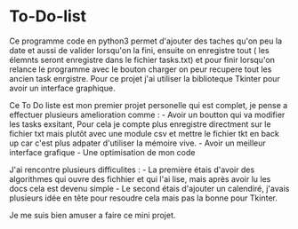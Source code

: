 # To-Do-list
Ce programme code en python3 permet d'ajouter des taches qu'on peu la date et aussi de valider lorsqu'on la fini, 
ensuite on enregistre tout ( les élemnts seront enregistre dans le fichier tasks.txt) et pour finir lorsqu'on relance le programme avec le bouton charger on peur recupere tout les ancien task enrgistre.
Pour ce projet j'ai utiliser la biblioteque Tkinter pour avoir un interface graphique.


Ce To Do liste est mon premier projet personelle qui est complet, je pense a effectuer plusieurs amelioration comme :
    - Avoir un boutton qui va modifier les tasks exsitant, 
        Pour cela je compte plus enregistre directment sur le fichier txt mais plutôt avec une module csv et mettre le fichier tkt en back up car c'est plus adpater d'utiliser la mémoire vive.
    - Avoir un meilleur interface grafique
    - Une optimisation de mon code
   
J'ai rencontre plusieurs difficulites :
    - La première étais d'avoir des algorithmes qui ouvre des fichhier et qui l'ai lise, mais après avoir lu les docs cela est devenu simple 
    - Le second étais d'ajouter un calendiré, j'avais plusieurs idée en tête pour resoudre cela mais pas la bonne pour Tkinter. 
    
    
Je me suis bien amuser a faire ce mini projet.

